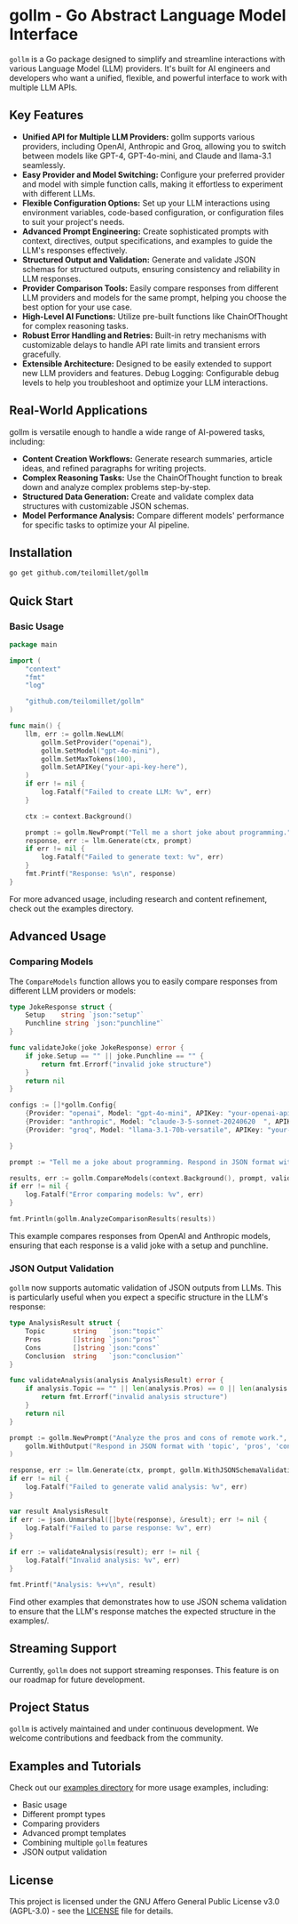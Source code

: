 # gollm - Go Abstract Language Model Interface

`gollm` is a Go package designed to simplify and streamline interactions with various Language Model (LLM) providers. It's built for AI engineers and developers who want a unified, flexible, and powerful interface to work with multiple LLM APIs.

## Key Features

- **Unified API for Multiple LLM Providers:** gollm supports various providers, including OpenAI, Anthropic and Groq, allowing you to switch between models like GPT-4, GPT-4o-mini, and Claude and llama-3.1 seamlessly.
- **Easy Provider and Model Switching:** Configure your preferred provider and model with simple function calls, making it effortless to experiment with different LLMs.
- **Flexible Configuration Options:** Set up your LLM interactions using environment variables, code-based configuration, or configuration files to suit your project's needs.
- **Advanced Prompt Engineering:** Create sophisticated prompts with context, directives, output specifications, and examples to guide the LLM's responses effectively.
- **Structured Output and Validation:** Generate and validate JSON schemas for structured outputs, ensuring consistency and reliability in LLM responses.
- **Provider Comparison Tools:** Easily compare responses from different LLM providers and models for the same prompt, helping you choose the best option for your use case.
- **High-Level AI Functions:** Utilize pre-built functions like ChainOfThought for complex reasoning tasks.
- **Robust Error Handling and Retries:** Built-in retry mechanisms with customizable delays to handle API rate limits and transient errors gracefully.
- **Extensible Architecture:** Designed to be easily extended to support new LLM providers and features.
Debug Logging: Configurable debug levels to help you troubleshoot and optimize your LLM interactions.


## Real-World Applications

gollm is versatile enough to handle a wide range of AI-powered tasks, including:

- **Content Creation Workflows:** Generate research summaries, article ideas, and refined paragraphs for writing projects.
- **Complex Reasoning Tasks:** Use the ChainOfThought function to break down and analyze complex problems step-by-step.
- **Structured Data Generation:** Create and validate complex data structures with customizable JSON schemas.
- **Model Performance Analysis:** Compare different models' performance for specific tasks to optimize your AI pipeline.

## Installation

```bash
go get github.com/teilomillet/gollm
```

## Quick Start

### Basic Usage

```go
package main

import (
	"context"
	"fmt"
	"log"

	"github.com/teilomillet/gollm"
)

func main() {
	llm, err := gollm.NewLLM(
		gollm.SetProvider("openai"),
		gollm.SetModel("gpt-4o-mini"),
		gollm.SetMaxTokens(100),
		gollm.SetAPIKey("your-api-key-here"),
	)
	if err != nil {
		log.Fatalf("Failed to create LLM: %v", err)
	}

	ctx := context.Background()

	prompt := gollm.NewPrompt("Tell me a short joke about programming.")
	response, err := llm.Generate(ctx, prompt)
	if err != nil {
		log.Fatalf("Failed to generate text: %v", err)
	}
	fmt.Printf("Response: %s\n", response)
}
```

For more advanced usage, including research and content refinement, check out the examples directory.

## Advanced Usage

### Comparing Models

The `CompareModels` function allows you to easily compare responses from different LLM providers or models:

```go
type JokeResponse struct {
	Setup    string `json:"setup"`
	Punchline string `json:"punchline"`
}

func validateJoke(joke JokeResponse) error {
	if joke.Setup == "" || joke.Punchline == "" {
		return fmt.Errorf("invalid joke structure")
	}
	return nil
}

configs := []*gollm.Config{
	{Provider: "openai", Model: "gpt-4o-mini", APIKey: "your-openai-api-key"},
	{Provider: "anthropic", Model: "claude-3-5-sonnet-20240620	", APIKey: "your-anthropic-api-key"},
	{Provider: "groq", Model: "llama-3.1-70b-versatile", APIKey: "your-anthropic-api-key"},

}

prompt := "Tell me a joke about programming. Respond in JSON format with 'setup' and 'punchline' fields."

results, err := gollm.CompareModels(context.Background(), prompt, validateJoke, configs...)
if err != nil {
	log.Fatalf("Error comparing models: %v", err)
}

fmt.Println(gollm.AnalyzeComparisonResults(results))
```

This example compares responses from OpenAI and Anthropic models, ensuring that each response is a valid joke with a setup and punchline.

### JSON Output Validation

`gollm` now supports automatic validation of JSON outputs from LLMs. This is particularly useful when you expect a specific structure in the LLM's response:

```go
type AnalysisResult struct {
	Topic       string   `json:"topic"`
	Pros        []string `json:"pros"`
	Cons        []string `json:"cons"`
	Conclusion  string   `json:"conclusion"`
}

func validateAnalysis(analysis AnalysisResult) error {
	if analysis.Topic == "" || len(analysis.Pros) == 0 || len(analysis.Cons) == 0 || analysis.Conclusion == "" {
		return fmt.Errorf("invalid analysis structure")
	}
	return nil
}

prompt := gollm.NewPrompt("Analyze the pros and cons of remote work.",
	gollm.WithOutput("Respond in JSON format with 'topic', 'pros', 'cons', and 'conclusion' fields."),
)

response, err := llm.Generate(ctx, prompt, gollm.WithJSONSchemaValidation())
if err != nil {
	log.Fatalf("Failed to generate valid analysis: %v", err)
}

var result AnalysisResult
if err := json.Unmarshal([]byte(response), &result); err != nil {
	log.Fatalf("Failed to parse response: %v", err)
}

if err := validateAnalysis(result); err != nil {
	log.Fatalf("Invalid analysis: %v", err)
}

fmt.Printf("Analysis: %+v\n", result)
```

Find other examples that demonstrates how to use JSON schema validation to ensure that the LLM's response matches the expected structure in the examples/.

## Streaming Support

Currently, `gollm` does not support streaming responses. This feature is on our roadmap for future development.

## Project Status

`gollm` is actively maintained and under continuous development. We welcome contributions and feedback from the community.

## Examples and Tutorials

Check out our [examples directory](https://github.com/teilomillet/gollm/tree/main/examples) for more usage examples, including:

- Basic usage
- Different prompt types
- Comparing providers
- Advanced prompt templates
- Combining multiple `gollm` features
- JSON output validation


## License

This project is licensed under the GNU Affero General Public License v3.0 (AGPL-3.0) - see the [LICENSE](LICENSE) file for details.
